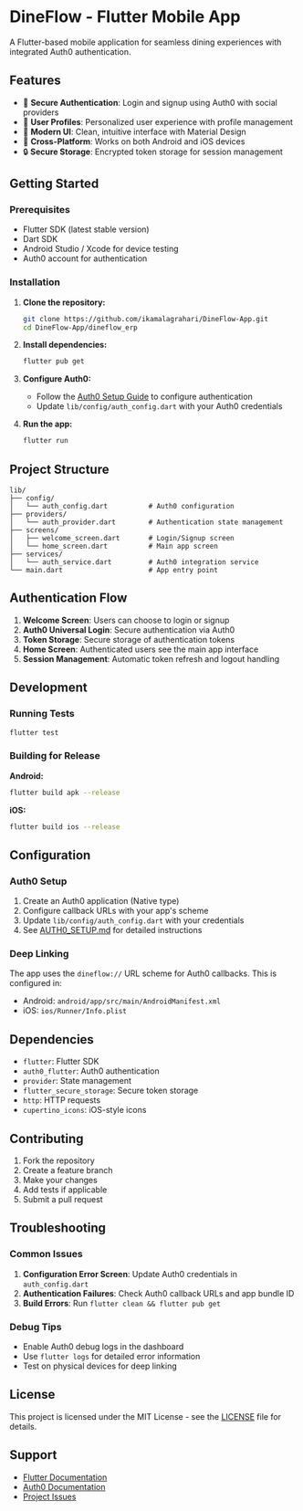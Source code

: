 # DineFlow - Flutter Mobile App

A Flutter-based mobile application for seamless dining experiences with integrated Auth0 authentication.

## Features

- 🔐 **Secure Authentication**: Login and signup using Auth0 with social providers
- 👤 **User Profiles**: Personalized user experience with profile management
- 🎨 **Modern UI**: Clean, intuitive interface with Material Design
- 📱 **Cross-Platform**: Works on both Android and iOS devices
- 🔒 **Secure Storage**: Encrypted token storage for session management

## Getting Started

### Prerequisites

- Flutter SDK (latest stable version)
- Dart SDK
- Android Studio / Xcode for device testing
- Auth0 account for authentication

### Installation

1. **Clone the repository:**
   ```bash
   git clone https://github.com/ikamalagrahari/DineFlow-App.git
   cd DineFlow-App/dineflow_erp
   ```

2. **Install dependencies:**
   ```bash
   flutter pub get
   ```

3. **Configure Auth0:**
   - Follow the [Auth0 Setup Guide](../AUTH0_SETUP.md) to configure authentication
   - Update `lib/config/auth_config.dart` with your Auth0 credentials

4. **Run the app:**
   ```bash
   flutter run
   ```

## Project Structure

```
lib/
├── config/
│   └── auth_config.dart          # Auth0 configuration
├── providers/
│   └── auth_provider.dart        # Authentication state management
├── screens/
│   ├── welcome_screen.dart       # Login/Signup screen
│   └── home_screen.dart          # Main app screen
├── services/
│   └── auth_service.dart         # Auth0 integration service
└── main.dart                     # App entry point
```

## Authentication Flow

1. **Welcome Screen**: Users can choose to login or signup
2. **Auth0 Universal Login**: Secure authentication via Auth0
3. **Token Storage**: Secure storage of authentication tokens
4. **Home Screen**: Authenticated users see the main app interface
5. **Session Management**: Automatic token refresh and logout handling

## Development

### Running Tests

```bash
flutter test
```

### Building for Release

**Android:**
```bash
flutter build apk --release
```

**iOS:**
```bash
flutter build ios --release
```

## Configuration

### Auth0 Setup

1. Create an Auth0 application (Native type)
2. Configure callback URLs with your app's scheme
3. Update `lib/config/auth_config.dart` with your credentials
4. See [AUTH0_SETUP.md](../AUTH0_SETUP.md) for detailed instructions

### Deep Linking

The app uses the `dineflow://` URL scheme for Auth0 callbacks. This is configured in:
- Android: `android/app/src/main/AndroidManifest.xml`
- iOS: `ios/Runner/Info.plist`

## Dependencies

- `flutter`: Flutter SDK
- `auth0_flutter`: Auth0 authentication
- `provider`: State management
- `flutter_secure_storage`: Secure token storage
- `http`: HTTP requests
- `cupertino_icons`: iOS-style icons

## Contributing

1. Fork the repository
2. Create a feature branch
3. Make your changes
4. Add tests if applicable
5. Submit a pull request

## Troubleshooting

### Common Issues

1. **Configuration Error Screen**: Update Auth0 credentials in `auth_config.dart`
2. **Authentication Failures**: Check Auth0 callback URLs and app bundle ID
3. **Build Errors**: Run `flutter clean && flutter pub get`

### Debug Tips

- Enable Auth0 debug logs in the dashboard
- Use `flutter logs` for detailed error information
- Test on physical devices for deep linking

## License

This project is licensed under the MIT License - see the [LICENSE](../LICENSE) file for details.

## Support

- [Flutter Documentation](https://docs.flutter.dev/)
- [Auth0 Documentation](https://auth0.com/docs/quickstart/native/flutter)
- [Project Issues](https://github.com/ikamalagrahari/DineFlow-App/issues)
